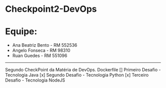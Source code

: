 # Checkpoint2-DevOps
# Equipe:
- Ana Beatriz Bento - RM 552536
- Angelo Fonseca - RM 98310
- Ruan Guedes - RM 551096
---
Segundo CheckPoint da Matéria de DevOps.
Dockerfile
[] Primeiro Desafio - Tecnologia Java
[x] Segundo Desafio - Tecnologia Python
[x] Terceiro Desafio - Tecnologia NodeJS
